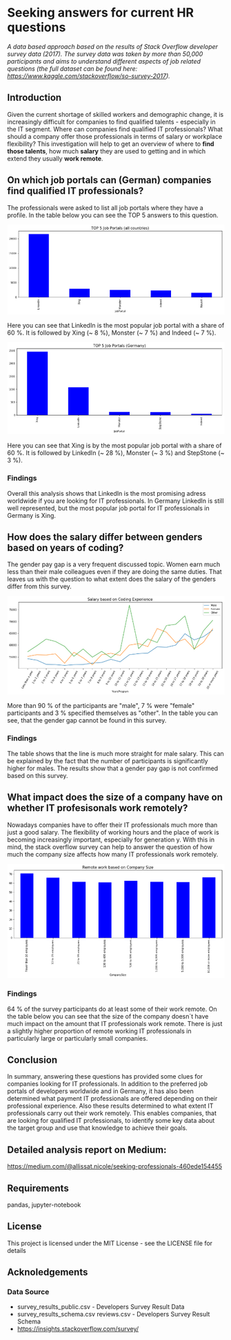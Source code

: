 # Seeking answers for current HR questions
*A data based approach based on the results of Stack Overflow developer survey data (2017). The survey data was taken by more than 50,000 participants and aims to understand different aspects of job related questions (the full dataset can be found here: https://www.kaggle.com/stackoverflow/so-survey-2017).*

## Introduction
Given the current shortage of skilled workers and demographic change, it is increasingly difficult for companies to find qualified talents - especially in the IT segment. Where can companies find qualified IT professionals? What should a company offer those professionals in terms of salary or workplace flexibility? This investigation will help to get an overview of where to **find those talents**, how much **salary** they are used to getting and in which extend they usually **work remote**.

## On which job portals can (German) companies find qualified IT professionals?
The professionals were asked to list all job portals where they have a profile. In the table below you can see the TOP 5 answers to this question.

![Job Portals - All Countries](/images/JobPortals_all.png)

Here you can see that LinkedIn is the most popular job portal with a share of 60 %. It is followed by Xing (~ 8 %), Monster (~ 7 %) and Indeed (~ 7 %).

![Job Portals - Germany](/images/JobPortals_germany.png)

Here you can see that Xing is by the most popular job portal with a share of 60 %. It is followed by LinkedIn (~ 28 %), Monster (~ 3 %) and StepStone (~ 3 %).

### Findings
Overall this analysis shows that LinkedIn is the most promising adress worldwide if you are looking for IT professionals. In Germany LinkedIn is still well represented, but the most popular job portal for IT professionals in Germany is Xing.

## How does the salary differ between genders based on years of coding?
The gender pay gap is a very frequent discussed topic. Women earn much less than their male colleagues even if they are doing the same duties. That leaves us with the question to what extent does the salary of the genders differ from this survey.

![Salary Gender](/images/GenderPay.png)

More than 90 % of the participants are "male", 7 % were "female" participants and 3 % specified themselves as "other".  In the table you can see, that the gender gap cannot be found in this survey.

### Findings
The table shows that the line is much more straight for male salary. This can be explained by the fact that the number of participants is significantly higher for males. The results show that a gender pay gap is not confirmed based on this survey.

## What impact does the size of a company have on whether IT profesisonals work remotely?
Nowadays companies have to offer their IT professionals much more than just a good salary. The flexibility of working hours and the place of work is becoming increasingly important, especially for generation y. With this in mind, the stack overflow survey can help to answer the question of how much the company size affects how many IT professionals work remotely.

![Home Remote](/images/HomeRemote.png)

### Findings
64 % of the survey participants do at least some of their work remote. On the table below you can see that the size of the company doesn´t have much impact on the amount that IT professionals work remote. There is just a slightly higher proportion of remote working IT professionals in particularly large or particularly small companies.

## Conclusion
In summary, answering these questions has provided some clues for companies looking for IT professionals. In addition to the preferred job portals of developers worldwide and in Germany, it has also been determined what payment IT professionals are offered depending on their professional experience. Also these results determined to what extent IT professionals carry out their work remotely.
This enables companies, that are looking for qualified IT professionals, to identify some key data about the target group and use that knowledge to achieve their goals.

## Detailed analysis report on Medium:
https://medium.com/@allissat.nicole/seeking-professionals-460ede154455

## Requirements
pandas, jupyter-notebook

## License
This project is licensed under the MIT License - see the LICENSE file for details

## Acknoledgements
### Data Source
- survey_results_public.csv - Developers Survey Result Data
- survey_results_schema.csv reviews.csv - Developers Survey Result Schema
- https://insights.stackoverflow.com/survey/
